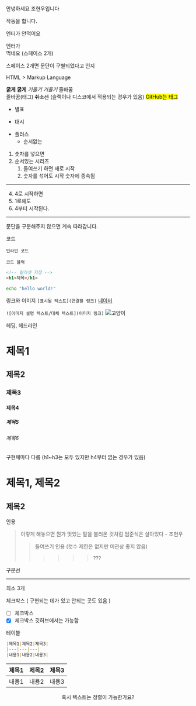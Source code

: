 안녕하세요 조현우입니다

<p>작동을 합니다.<p>

엔터가
안먹어요

엔터가  
먹네요 (스페이스 2개)

스페이스 2개면 문단이 구별되었다고 인지

HTML > Markup Language

**굵게** __굵게__
*기울기* _기울기_
줄바꿈 <br>
줄바꿈(태그)
~~취소선~~
(슬랙이나 디스코에서 적용되는 경우가 있음)
<mark>GitHub는 태그</mark>

* 별표
- 대시
+ 플러스
    + 순서없는
1. 숫자를 넣으면
2. 순서있는 시리즈
    1. 들여쓰기 하면 새로 시작
    3. 숫자를 섞어도 시작 숫자에 종속됨
---
4. 4로 시작하면
1. 1로해도
2. 4부터 시작된다.
---
문단을 구분해주지 않으면 계속 따라갑니다.

코드

`인라인 코드`

```
코드 블럭
```

```html
<!-- 칼라셋 지정 -->
<h1>제목</h1>
```

```bash
echo "hello world!"
```

링크와 이미지
`[표시될 텍스트](연결할 링크)`
[네이버](https://www.naver.com)

`![이미지 설명 텍스트/대체 텍스트](이미지 링크)`
![고양이](https://cdn.animaltoc.com/news/photo/202410/1409_6515_3838.jpg)

헤딩, 헤드라인
# 제목1
## 제목2
### 제목3
#### 제목4
##### 제목5
###### 제목6
구현체마다 다름 (h1~h3는 모두 있지만 h4부터 없는 경우가 있음)

제목1, 제목2
===
제목2
---
인용

> 이렇게 해놓으면 뭔가 멋있는 말을 불러온 것처럼
> 엄준식은 살아있다 - 조현우
> > 들여쓰기 인용 (갯수 제한은 없지만 미관상 좋지 않음)
> > > > > > ???

구분선

---
최소 3개

체크박스 ( 구현되는 데가 있고 안되는 곳도 있음 )
- [ ] 체크박스
- [x] 체크박스
깃허브에서는 가능함

테이블

```md
|제목1|제목2|제목3|
|---|---|---|
|내용1|내용2|내용3|
```

|제목1|제목2|제목3|
|---|---|---|
|내용1|내용2|내용3|

<center>
혹시 텍스트는 정렬이 가능한가요?
</center>